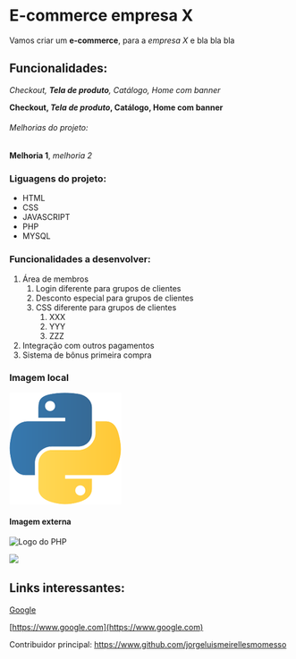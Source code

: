 # E-commerce empresa X

Vamos criar um **e-commerce**, para a *empresa X*  e bla bla bla

## Funcionalidades:

_Checkout, **Tela de produto**, Catálogo, Home com banner_

**Checkout, _Tela de produto_, Catálogo, Home com banner**

###### Melhorias do projeto:

__Melhoria 1__, _melhoria 2_

### Liguagens do projeto:

* HTML
* CSS
* JAVASCRIPT
* PHP
* MYSQL

### Funcionalidades a desenvolver:

1. Área de membros
    1. Login diferente para grupos de clientes
    2. Desconto especial para grupos de clientes
    3. CSS diferente para grupos de clientes
        1. XXX
        2. YYY
        3. ZZZ
2. Integração com outros pagamentos
3. Sistema de bônus primeira compra

### Imagem local

![Logo do Python](img/logo.png)

#### Imagem externa

![Logo do PHP](https://upload.wikimedia.org/wikipedia/commons/thumb/2/27/PHP-logo.svg/711px-PHP-logo.svg.png)

![](https://upload.wikimedia.org/wikipedia/commons/thumb/2/27/PHP-logo.svg/711px-PHP-logo.svg.png)


## Links interessantes:

[Google](https://www.google.com)

[https://www.google.com](https://www.google.com)

Contribuidor principal: https://www.github.com/jorgeluismeirellesmomesso






